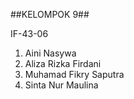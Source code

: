 ##KELOMPOK 9##

IF-43-06

1. Aini Nasywa
2. Aliza Rizka Firdani
3. Muhamad Fikry Saputra
4. Sinta Nur Maulina
